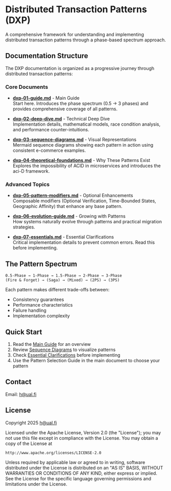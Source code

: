 # Distributed Transaction Patterns (DXP)

A comprehensive framework for understanding and implementing distributed transaction patterns through a phase-based spectrum approach.

## Documentation Structure

The DXP documentation is organized as a progressive journey through distributed transaction patterns:

### Core Documents

- **[dxp-01-guide.md](https://github.com/ha1tch/dxp/blob/main/doc/dxp-01-guide.md)** - Main Guide  
  Start here. Introduces the phase spectrum (0.5 → 3 phases) and provides comprehensive coverage of all patterns.

- **[dxp-02-deep-dive.md](https://github.com/ha1tch/dxp/blob/main/doc/dxp-02-deep-dive.md)** - Technical Deep Dive  
  Implementation details, mathematical models, race condition analysis, and performance counter-intuitions.

- **[dxp-03-sequence-diagrams.md](https://github.com/ha1tch/dxp/blob/main/doc/dxp-03-sequence-diagrams.md)** - Visual Representations  
  Mermaid sequence diagrams showing each pattern in action using consistent e-commerce examples.

- **[dxp-04-theoretical-foundations.md](https://github.com/ha1tch/dxp/blob/main/doc/dxp-04-theoretical-foundations.md)** - Why These Patterns Exist  
  Explores the impossibility of ACID in microservices and introduces the aci-D framework.

### Advanced Topics

- **[dxp-05-pattern-modifiers.md](https://github.com/ha1tch/dxp/blob/main/doc/dxp-05-pattern-modifiers.md)** - Optional Enhancements  
  Composable modifiers (Optional Verification, Time-Bounded States, Geographic Affinity) that enhance any base pattern.

- **[dxp-06-evolution-guide.md](https://github.com/ha1tch/dxp/blob/main/doc/dxp-06-evolution-guide.md)** - Growing with Patterns  
  How systems naturally evolve through patterns and practical migration strategies.

- **[dxp-07-essentials.md](https://github.com/ha1tch/dxp/blob/main/doc/dxp-07-essentials.md)** - Essential Clarifications  
  Critical implementation details to prevent common errors. Read this before implementing.

## The Pattern Spectrum

```
0.5-Phase → 1-Phase → 1.5-Phase → 2-Phase → 3-Phase
(Fire & Forget) → (Saga) → (Mixed) → (2PS) → (3PS)
```

Each pattern makes different trade-offs between:
- Consistency guarantees
- Performance characteristics
- Failure handling
- Implementation complexity

## Quick Start

1. Read the [Main Guide](https://github.com/ha1tch/dxp/blob/main/doc/dxp-01-guide.md) for an overview
2. Review [Sequence Diagrams](https://github.com/ha1tch/dxp/blob/main/doc/dxp-03-sequence-diagrams.md) to visualize patterns
3. Check [Essential Clarifications](https://github.com/ha1tch/dxp/blob/main/doc/dxp-07-essentials.md) before implementing
4. Use the Pattern Selection Guide in the main document to choose your pattern

## Contact

Email: h@ual.fi

## License

Copyright 2025 h@ual.fi

Licensed under the Apache License, Version 2.0 (the "License");
you may not use this file except in compliance with the License.
You may obtain a copy of the License at

    http://www.apache.org/licenses/LICENSE-2.0

Unless required by applicable law or agreed to in writing, software
distributed under the License is distributed on an "AS IS" BASIS,
WITHOUT WARRANTIES OR CONDITIONS OF ANY KIND, either express or implied.
See the License for the specific language governing permissions and
limitations under the License.